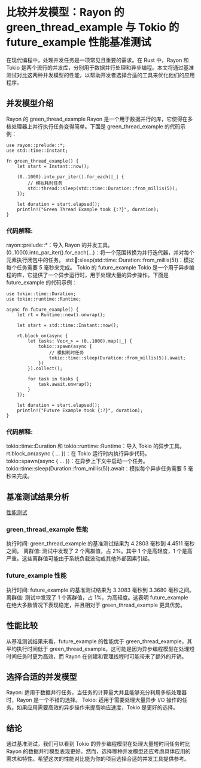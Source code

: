 # 比较并发模型：Rayon 的 green_thread_example 与 Tokio 的 future_example 性能基准测试
在现代编程中，处理并发任务是一项常见且重要的需求。在 Rust 中，Rayon 和 Tokio 是两个流行的并发库，分别用于数据并行处理和异步编程。本文将通过基准测试对比这两种并发模型的性能，以帮助开发者选择合适的工具来优化他们的应用程序。

## 并发模型介绍
Rayon 的 green_thread_example
Rayon 是一个用于数据并行的库，它使得在多核处理器上并行执行任务变得简单。下面是 green_thread_example 的代码示例：
```
use rayon::prelude::*;
use std::time::Instant;

fn green_thread_example() {
    let start = Instant::now();

    (0..1000).into_par_iter().for_each(|_| {
        // 模拟耗时任务
        std::thread::sleep(std::time::Duration::from_millis(5));
    });

    let duration = start.elapsed();
    println!("Green Thread Example took {:?}", duration);
}
```
### 代码解释:

rayon::prelude::*：导入 Rayon 的并发工具。
(0..1000).into_par_iter().for_each(...)：将一个范围转换为并行迭代器，并对每个元素执行闭包中的任务。
std::thread::sleep(std::time::Duration::from_millis(5))：模拟每个任务需要 5 毫秒来完成。
Tokio 的 future_example
Tokio 是一个用于异步编程的库，它提供了一个异步运行时，用于处理大量的异步操作。下面是 future_example 的代码示例：
```
use tokio::time::Duration;
use tokio::runtime::Runtime;

async fn future_example() {
    let rt = Runtime::new().unwrap();

    let start = std::time::Instant::now();

    rt.block_on(async {
        let tasks: Vec<_> = (0..1000).map(|_| {
            tokio::spawn(async {
                // 模拟耗时任务
                tokio::time::sleep(Duration::from_millis(5)).await;
            })
        }).collect();

        for task in tasks {
            task.await.unwrap();
        }
    });

    let duration = start.elapsed();
    println!("Future Example took {:?}", duration);
}
```
### 代码解释:

tokio::time::Duration 和 tokio::runtime::Runtime：导入 Tokio 的异步工具。
rt.block_on(async { ... })：在 Tokio 运行时内执行异步代码。
tokio::spawn(async { ... })：在异步上下文中启动一个任务。
tokio::time::sleep(Duration::from_millis(5)).await：模拟每个异步任务需要 5 毫秒来完成。
## 基准测试结果分析
[性能测试](https://github.com/nusakom/-jammdb-/blob/main/%E6%AF%94%E8%BE%83%E5%B9%B6%E5%8F%91%E6%A8%A1%E5%9E%8B%EF%BC%9ARayon%20%E7%9A%84%20green_thread_example%20%E4%B8%8E%20Tokio%20%E7%9A%84%20future_example%20%E6%80%A7%E8%83%BD%E5%9F%BA%E5%87%86%E6%B5%8B%E8%AF%95/%E5%BE%AE%E4%BF%A1%E5%9B%BE%E7%89%87_20240901103713.png?raw=true)
### green_thread_example 性能
执行时间: green_thread_example 的基准测试结果为 4.2803 毫秒到 4.4511 毫秒之间。
离群值: 测试中发现了 2 个离群值，占 2%。其中 1 个是高轻度，1 个是高严重。这些离群值可能由于系统负载波动或其他外部因素引起。
### future_example 性能
执行时间: future_example 的基准测试结果为 3.3083 毫秒到 3.3680 毫秒之间。
离群值: 测试中发现了 1 个离群值，占 1%，为高轻度。这表明 future_example 在绝大多数情况下表现稳定，并且相对于 green_thread_example 更具优势。
## 性能比较
从基准测试结果来看，future_example 的性能优于 green_thread_example，其平均执行时间低于 green_thread_example。这可能是因为异步编程模型在处理短时间任务时更为高效，而 Rayon 在创建和管理线程时可能带来了额外的开销。

## 选择合适的并发模型
Rayon: 适用于数据并行任务，当任务的计算量大并且能够充分利用多核处理器时，Rayon 是一个不错的选择。
Tokio: 适用于需要处理大量异步 I/O 操作的任务。如果应用需要高效的异步操作来提高响应速度，Tokio 是更好的选择。
## 结论
通过基准测试，我们可以看到 Tokio 的异步编程模型在处理大量短时间任务时比 Rayon 的数据并行模型表现更好。然而，选择哪种并发模型还应考虑具体应用的需求和特性。希望这次的性能对比能为你的项目选择合适的并发工具提供参考。